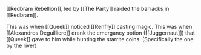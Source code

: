 [[Redbram Rebellion]], led by [[The Party]] raided the barracks in [[Redbram]].

This was when [[Queek]] noticed [[Renfry]] casting magic.
This was when [[Alexandros Deguilliere]] drank the emergancy potion ([[Juggernaut]]) that [[Queek]] gave to him while hunting the starrite coins. (Specifically the one by the river)